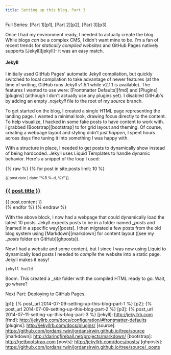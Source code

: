 ```yaml
---
title: Setting up this blog, Part 3
---
```


Full Series: [Part 1][p1], [Part 2][p2], [Part 3][p3]

Once I had my environment ready, I needed to actually create the blog. While blogs _can_ be a complex CMS, I didn't want mine to be. I'm a fan of recent trends for _statically compiled websites_ and GitHub Pages natively supports [Jekyll][jekyll]- it was an easy match.

#### Jekyll ####

I initially used GitHub Pages' automatic Jekyll compilation, but quickly switched to local compilation to take advantage of newer features (at the time of writing, GitHub runs Jekyll v1.5.1 while v2.1.1 is available). The features I wanted to use were: [Frontmatter Defaults][fmd] and [Plugins][plugins] (although I don't actually use any plugins yet). I disabled GitHub's by adding an empty _.nojekyll_ file to the root of my _source_ branch. 

To get started on the blog, I created a single HTML page representing the landing page. I wanted a minimal look, drawing focus directly to the content. To help visualize, I hacked in some fake posts to have content to work with. I grabbed [Bootstrap][bootstrap] to for grid layout and theming. Of course, creating a webpage layout and styling didn't _just happen_, I spent hours across days fine tuning it into something I was happy with.

With a structure in place, I needed to get posts to dynamically show instead of being hardcoded. Jekyll uses Liquid Templates to handle dynamic behavior. Here's a snippet of the loop I used:

{% raw %}
    {% for post in site.posts limit: 10 %}
    <div class="post well">
      <small>{{ post.date | date: "%B %-d, %Y"}}</small>
      <h3><a href="{{ post.url }}">{{ post.title }}</a></h3>
      {{ post.content }}
    </div>
    {% endfor %}
{% endraw %}

With the above block, I now had a webpage that could dynamically load the latest 10 posts. Jekyll expects posts to be in a folder named __posts_ and [named in a specific way][posts]. I then migrated a few posts from the old blog system using [Markdown][markdown] for content layout ([see my __posts_ folder on GitHub][ghposts]).

Now I had a website and some content, but I since I was now using Liquid to dynamically load posts I needed to _compile_ the website into a static page. Jekyll makes it easy!

    jekyll build

Boom. This created a __site_ folder with the compiled HTML ready to go. Wait, go where?

Next Part: Deploying to GitHub Pages.


[p1]: {% post_url 2014-07-09-setting-up-this-blog-part-1 %}
[p2]: {% post_url 2014-07-09-setting-up-this-blog-part-2 %}
[p3]: {% post_url 2014-07-11-setting-up-this-blog-part-3 %}
[jekyll]: http://jekyllrb.com
[fmd]: http://jekyllrb.com/docs/configuration/#frontmatter-defaults
[plugins]: http://jekyllrb.com/docs/plugins/
[source]: https://github.com/jordansirwin/jordansirwin.github.io/tree/source
[markdown]: http://daringfireball.net/projects/markdown/
[bootstrap]: http://getbootstrap.com
[posts]: http://jekyllrb.com/docs/posts/
[ghposts]: https://github.com/jordansirwin/jordansirwin.github.io/tree/source/_posts